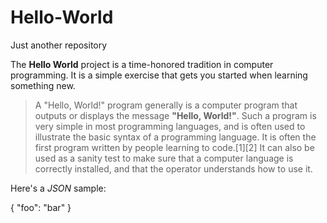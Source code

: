 # Hello-World
Just another repository

The **Hello World** project is a time-honored tradition in computer programming.
It is a simple exercise that gets you started when learning something new.
> A "Hello, World!" program generally is a computer program that outputs or displays the message **"Hello, World!"**. Such a program is very simple in most programming languages, and 
 is often used to illustrate the basic syntax of a programming language. It is often the first program written by people learning to code.[1][2] It can also be used as a sanity     test to make sure that a computer language is correctly installed, and that the operator understands how to use it.

Here's a _JSON_ sample:

{
  "foo": "bar"
}
